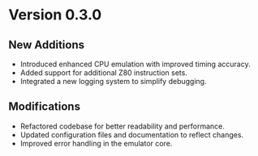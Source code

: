 # Version 0.3.0

## New Additions

- Introduced enhanced CPU emulation with improved timing accuracy.
- Added support for additional Z80 instruction sets.
- Integrated a new logging system to simplify debugging.

## Modifications

- Refactored codebase for better readability and performance.
- Updated configuration files and documentation to reflect changes.
- Improved error handling in the emulator core.
